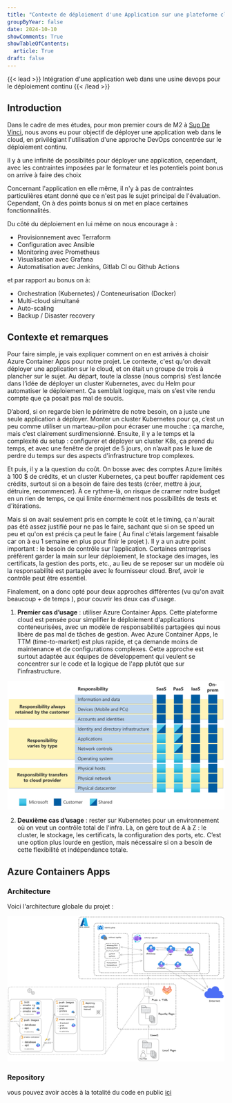 ```yaml
---
title: "Contexte de déploiement d'une Application sur une plateforme cloud"
groupByYear: false
date: 2024-10-10
showComments: True
showTableOfContents:
  article: True
draft: false
---
```

{{< lead >}}
Intégration d'une application web dans une usine devops pour le déploiement continu
{{< /lead >}}

## Introduction

Dans le cadre de mes études, pour mon premier cours de M2 à [Sup De Vinci](https://www.supdevinci.fr/), nous avons eu pour objectif de déployer une application web dans le cloud, en privilégiant l'utilisation d'une approche DevOps concentrée sur le déploiement continu. 

Il y à une infinité de possiblités pour déployer une application, cependant, avec les contraintes imposées par le formateur et les potentiels point bonus on arrive à faire des choix

Concernant l'application en elle même, il n'y à pas de contraintes particulières etant donné que ce n'est pas le sujet principal de l'évaluation.
Cependant, On à des points bonus si on met en place certaines fonctionnalités.

Du côté du déploiement en lui même on nous encourage à :
- Provisionnement avec Terraform
- Configuration avec Ansible
- Monitoring avec Prometheus
- Visualisation avec Grafana
- Automatisation avec Jenkins, Gitlab CI ou Github Actions

et par rapport au bonus on à:
- Orchestration (Kubernetes) / Conteneurisation (Docker)
- Multi-cloud simultané
- Auto-scaling
- Backup / Disaster recovery

## Contexte et remarques

Pour faire simple, je vais expliquer comment on en est arrivés à choisir Azure Container Apps pour notre projet. Le contexte, c'est qu'on devait déployer une application sur le cloud, et on était un groupe de trois à plancher sur le sujet. Au départ, toute la classe (nous compris) s’est lancée dans l’idée de déployer un cluster Kubernetes, avec du Helm pour automatiser le déploiement. Ça semblait logique, mais on s’est vite rendu compte que ça posait pas mal de soucis.

D’abord, si on regarde bien le périmètre de notre besoin, on a juste une seule application à déployer. Monter un cluster Kubernetes pour ça, c’est un peu comme utiliser un marteau-pilon pour écraser une mouche : ça marche, mais c’est clairement surdimensionné. Ensuite, il y a le temps et la complexité du setup : configurer et déployer un cluster K8s, ça prend du temps, et avec une fenêtre de projet de 5 jours, on n’avait pas le luxe de perdre du temps sur des aspects d'infrastructure trop complexes.

Et puis, il y a la question du coût. On bosse avec des comptes Azure limités à 100 $ de crédits, et un cluster Kubernetes, ça peut bouffer rapidement ces crédits, surtout si on a besoin de faire des tests (créer, mettre à jour, détruire, recommencer). À ce rythme-là, on risque de cramer notre budget en un rien de temps, ce qui limite énormément nos possibilités de tests et d'itérations.

Mais si on avait seulement pris en compte le coût et le timing, ça n'aurait pas été assez justifié pour ne pas le faire, sachant que si on se speed un peu et qu'on est précis ça peut le faire ( Au final c'étais largement faisable car on à eu 1 semaine en plus pour finir le projet ). Il y a un autre point important : le besoin de contrôle sur l’application. Certaines entreprises préfèrent garder la main sur leur déploiement, le stockage des images, les certificats, la gestion des ports, etc., au lieu de se reposer sur un modèle où la responsabilité est partagée avec le fournisseur cloud. Bref, avoir le contrôle peut être essentiel.

Finalement, on a donc opté pour deux approches différentes (vu qu'on avait beaucoup + de temps ), pour couvrir les deux cas d'usage. 

1. **Premier cas d’usage** : utiliser Azure Container Apps. Cette plateforme cloud est pensée pour simplifier le déploiement d'applications conteneurisées, avec un modèle de responsabilités partagées qui nous libère de pas mal de tâches de gestion. Avec Azure Container Apps, le TTM (time-to-market) est plus rapide, et ça demande moins de maintenance et de configurations complexes. Cette approche est surtout adaptée aux équipes de développement qui veulent se concentrer sur le code et la logique de l'app plutôt que sur l'infrastructure.

![sharedresponsibility](./assets/sharedresponsibility.svg)


2. **Deuxième cas d’usage** : rester sur Kubernetes pour un environnement où on veut un contrôle total de l'infra. Là, on gère tout de A à Z : le cluster, le stockage, les certificats, la configuration des ports, etc. C’est une option plus lourde en gestion, mais nécessaire si on a besoin de cette flexibilité et indépendance totale.


## Azure Containers Apps
### Architecture

Voici l'architecture globale du projet :

![archi](./assets/architecture.png)

### Repository

vous pouvez avoir accès à la totalité du code en public [ici](https://gitlab.com/webapp6384540/deploy/-/tree/main)